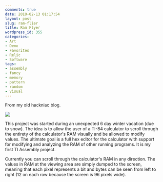 ```yaml
---
comments: true
date: 2010-02-13 01:17:54
layout: post
slug: ram-flier
title: Ram Flyer
wordpress_id: 355
categories:
- Art
- Demo
- Favorites
- Relic
- Software
tags:
- assembly
- fancy
- memory
- pattern
- random
- visual
---
```


From my old hackniac blog.


![](http://hackniac.com/images/relic/ram_flier.png)

This project was started during an unexpected 6 day winter vacation (due to snow). The idea is to allow the user of a TI-84 calculator to scroll through the entirety of the calculator's RAM visually and be allowed to modify values. The ultimate goal is a full hex editor for the calculator with support for modifying and analyzing the RAM of other running programs. It is my first TI Assembly project.

Currently you can scroll through the calculator's RAM in any direction. The values in RAM at the viewing area are simply dumped to the screen, meaning that each pixel represents a bit and bytes can be seen from left to right (12 on each row because the screen is 96 pixels wide).
